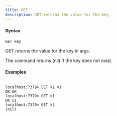 ```yaml
---
title: GET
description: GET returns the value for the key
---
```


<!-- This file is automatically generated. Any modifications made directly to this file
  may be overwritten. For more details on how this file is generated and how to use
  the related commands, refer to the documentation available in the `internal/cmd/cmd_*.go` files.
-->

#### Syntax

```
GET key
```


GET returns the value for the key in args.

The command returns (nil) if the key does not exist.
	

#### Examples

```

localhost:7379> SET k1 v1
OK OK
localhost:7379> GET k1
OK v1
localhost:7379> GET k2
(nil)
	
```
